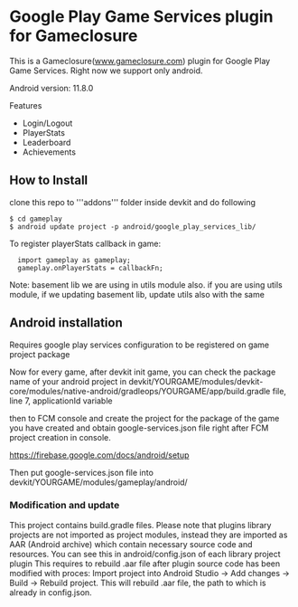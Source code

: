 Google Play Game Services plugin for Gameclosure
=============

This is a Gameclosure(www.gameclosure.com) plugin for Google Play Game Services.
Right now we support only android.

Android version: 11.8.0

Features
  * Login/Logout
  * PlayerStats
  * Leaderboard
  * Achievements

How to Install
-------------
clone this repo to '''addons''' folder inside devkit and do following
```
$ cd gameplay
$ android update project -p android/google_play_services_lib/
```

To register playerStats callback in game:
```
  import gameplay as gameplay;
  gameplay.onPlayerStats = callbackFn;
```

Note: basement lib we are using in utils module also. if you are using utils module, if we updating basement lib, update utils also with the same

## Android installation
Requires google play services configuration to be registered on game project package


Now for every game, after devkit init game, you can check the package name of your android project in devkit/YOURGAME/modules/devkit-core/modules/native-android/gradleops/YOURGAME/app/build.gradle file, line 7, applicationId variable

then to FCM console and create the project for the package of the game you have created and obtain google-services.json file right after FCM project creation in console.


https://firebase.google.com/docs/android/setup

Then put google-services.json file into devkit/YOURGAME/modules/gameplay/android/


### Modification and update
This project contains build.gradle files.
Please note that plugins library projects are not imported as project modules, instead they are imported as AAR (Android archive) which contain necessary source code and resources. You can see this in android/config.json of each library project plugin This requires to rebuild .aar file after plugin source code has been modified with proces: Import project into Android Studio -> Add changes -> Build -> Rebuild project. This will rebuild .aar file, the path to which is already in config.json.

